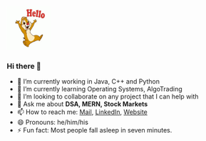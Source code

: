 <img src="https://github.com/guptabhaskar/guptabhaskar/blob/master/Hello.gif" width="100" height="100" />

### Hi there 👋

- 🔭 I’m currently working in Java, C++ and Python
- 🌱 I’m currently learning Operating Systems, AlgoTrading
- 👯 I’m looking to collaborate on any project that I can help with 
- 💬 Ask me about **DSA, MERN, Stock Markets** 
- 📫 How to reach me: [Mail](mailto:guptabhanu1999@gmail.com), [LinkedIn](https://www.linkedin.com/in/gupta-bhaskar), [Website](https://bhaskargupta.me/home/)
- 😄 Pronouns: he/him/his
- ⚡ Fun fact: Most people fall asleep in seven minutes.
